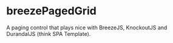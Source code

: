 breezePagedGrid
===============

A paging control that plays nice with BreezeJS, KnockoutJS and DurandalJS (think SPA Template).